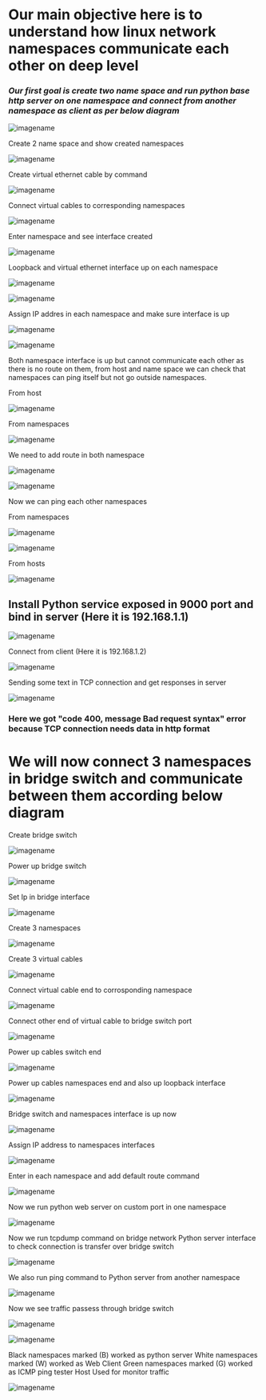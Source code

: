 # Our main objective here is to understand how linux network namespaces communicate each other on deep level

### _Our first goal is create two name space and run python base http server on one namespace and connect from another namespace as client as per below diagram_

![imagename](/image/diagram.JPG)

Create 2 name space and show created namespaces

![imagename](/image/1.JPG)

Create virtual ethernet cable by command

![imagename](/image/2.JPG)

Connect virtual cables to corresponding namespaces

![imagename](/image/3.JPG)

Enter namespace and see interface created

![imagename](/image/4.JPG)

Loopback and virtual ethernet interface up on each namespace

![imagename](/image/5.JPG)

![imagename](/image/6.JPG)

Assign IP addres in each namespace and make sure interface is up

![imagename](/image/7.JPG)

![imagename](/image/8.JPG)

Both namespace interface is up but cannot communicate each other as there is no route on them, from host and name space we can check that namespaces can ping itself but not go outside namespaces.

From host

![imagename](/image/9.JPG)

From namespaces

![imagename](/image/10.JPG)

We need to add route in both namespace

![imagename](/image/11.JPG)

![imagename](/image/12.JPG)

Now we can ping each other namespaces

From namespaces

![imagename](/image/14.JPG)

![imagename](/image/15.JPG)

From hosts

![imagename](/image/13.JPG)

## Install Python service exposed in 9000 port and bind in server (Here it is 192.168.1.1)

![imagename](/image/16.JPG)

Connect from client (Here it is 192.168.1.2)

![imagename](/image/17.JPG)

Sending some text in TCP connection and get responses in server

![imagename](/image/18.JPG)

### Here we got "code 400, message Bad request syntax" error because TCP connection needs data in http format

# We will now connect 3 namespaces in bridge switch and communicate between them according below diagram




Create bridge switch

![imagename](/image/19.JPG)

Power up bridge switch

![imagename](/image/20.JPG)

Set Ip in bridge interface

![imagename](/image/21.JPG)

Create 3 namespaces

![imagename](/image/23.JPG)

Create 3 virtual cables

![imagename](/image/24.JPG)

Connect virtual cable end to corrosponding namespace

![imagename](/image/25.JPG)

Connect other end of virtual cable to bridge switch port

![imagename](/image/26.JPG)

Power up cables switch end

![imagename](/image/27.JPG)

Power up cables namespaces end and also up loopback interface

![imagename](/image/28.JPG)

Bridge switch and namespaces interface is up now

![imagename](/image/29.JPG)

Assign IP address to namespaces interfaces

![imagename](/image/30.JPG)

Enter in each namespace and add default route command

![imagename](/image/31.JPG)

Now we run python web server on custom port in one namespace

![imagename](/image/32.JPG)

Now we run tcpdump command on bridge network Python server interface to check connection is transfer over bridge switch

![imagename](/image/33.JPG)

We also run ping command to Python server from another namespace

![imagename](/image/34.JPG)

Now we see traffic passess through bridge switch

![imagename](/image/35.JPG)

![imagename](/image/36.JPG)

Black namespaces marked (B) worked as python server
White namespaces marked (W) worked as Web Client
Green namespaces marked (G) worked as ICMP ping tester
Host Used for monitor traffic

![imagename](/image/37.JPG)

